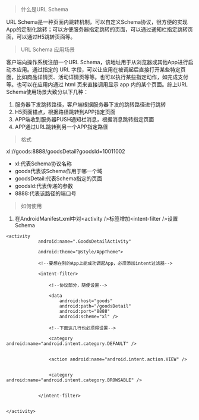 > 什么是URL Schema

URL Schema是一种页面内跳转机制，可以自定义Schema协议，很方便的实现App的定制化跳转；可以方便服务器指定跳转的页面，可以通过通知栏指定跳转页面，可以通过H5跳转页面等。

> URL Schema 应用场景

客户端向操作系统注册一个URL Schema，该地址用于从浏览器或其他App进行启动本应用。通过指定的 URL 字段，可以让应用在被调起后直接打开某些特定页面，比如商品详情页、活动详情页等等。也可以执行某些指定动作，如完成支付等。也可以在应用内通过 html 页来直接调用显示 app 内的某个页面。综上URL Schema使用场景大致分以下几种：

1. 服务器下发跳转路径，客户端根据服务器下发的跳转路径进行跳转
2. H5页面锚点，根据路径跳转到APP指定页面
3. APP端收到服务器PUSH通知栏消息，根据消息跳转指定页面
4. APP通过URL跳转到另一个APP指定路径

> 格式

xl://goods:8888/goodsDetail?goodsId=10011002

* xl:代表Schema协议名称
* goods代表该Schema作用于哪一个域
* goodsDetail:代表Schema指定的页面
* goodsId:代表传递的参数
* 8888:代表该路径的端口号 

> 如何使用

1. 在AndroidManifest.xml中对&lt;activity /&gt;标签增加&lt;intent-filter /&gt;设置Schema

```
<activity
            android:name=".GoodsDetailActivity"

            android:theme="@style/AppTheme">

            <!--要想在别的App上能成功调起App，必须添加intent过滤器-->

            <intent-filter>

                <!--协议部分，随便设置-->

                <data
                    android:host="goods"
                    android:path="/goodsDetail"
                    android:port="8888"
                    android:scheme="xl" />

                <!--下面这几行也必须得设置-->

                <category android:name="android.intent.category.DEFAULT" />


                <action android:name="android.intent.action.VIEW" />


                <category android:name="android.intent.category.BROWSABLE" />


            </intent-filter>


</activity>
```



